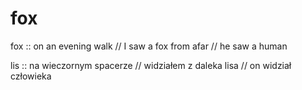 # fox

fox :: on an evening walk // I saw a fox from afar // he saw a human

lis :: na wieczornym spacerze // widziałem z daleka lisa // on widział człowieka